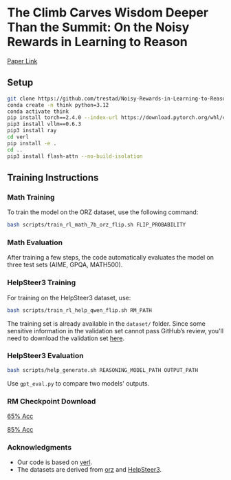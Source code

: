 # The Climb Carves Wisdom Deeper Than the Summit: On the Noisy Rewards in Learning to Reason

[Paper Link](./noisy_rewards_in_learning_to_reason.pdf)


## Setup

```sh
git clone https://github.com/trestad/Noisy-Rewards-in-Learning-to-Reason.git
conda create -n think python=3.12
conda activate think
pip install torch==2.4.0 --index-url https://download.pytorch.org/whl/cu121
pip3 install vllm==0.6.3
pip3 install ray
cd verl
pip install -e .
cd ..
pip3 install flash-attn --no-build-isolation
```

## Training Instructions

### Math Training

To train the model on the ORZ dataset, use the following command:

```sh
bash scripts/train_rl_math_7b_orz_flip.sh FLIP_PROBABILITY
```

### Math Evaluation

After training a few steps, the code automatically evaluates the model on three test sets (AIME, GPQA, MATH500).

### HelpSteer3 Training

For training on the HelpSteer3 dataset, use:

```sh
bash scripts/train_rl_help_qwen_flip.sh RM_PATH
```

The training set is already available in the `dataset/` folder. Since some sensitive information in the validation set cannot pass GitHub’s review, you'll need to download the validation set [here](https://drive.google.com/file/d/1ABrlXPXdC34oTUg2otrlRMihxITeoesq/view?usp=sharing).

### HelpSteer3 Evaluation

```sh
bash scripts/help_generate.sh REASONING_MODEL_PATH OUTPUT_PATH
```

Use ```gpt_eval.py``` to compare two models' outputs.

### RM Checkpoint Download

[65% Acc](hhttps://huggingface.co/AngLv/NoisyRewards-in-RL-RM-acc-65/tree/main)

[85% Acc](https://huggingface.co/AngLv/NoisyRewards-in-RL-RM-acc-85/tree/main)


### Acknowledgments

* Our code is based on [verl](https://github.com/volcengine/verl).
* The datasets are derived from [orz](https://github.com/Open-Reasoner-Zero/Open-Reasoner-Zero) and [HelpSteer3](https://huggingface.co/datasets/nvidia/HelpSteer3).